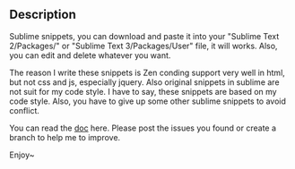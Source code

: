 ## Description

Sublime snippets, you can download and paste it into your "Sublime Text 2/Packages/" or "Sublime Text 3/Packages/User" file, it will works. Also, you can edit and delete whatever you want.

The reason I write these snippets is Zen conding support very well in html, but not css and js, especially jquery. Also original snippets in sublime are not suit for my code style. I have to say, these snippets are based on my code style. Also, you have to give up some other sublime snippets to avoid conflict.

You can read the [doc](doc.md "doc") here. Please post the issues you found or create a branch to help me to improve.

Enjoy~
